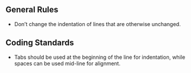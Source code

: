 ## General Rules

- Don’t change the indentation of lines that are otherwise unchanged.

## Coding Standards

- Tabs should be used at the beginning of the line for indentation, while spaces can be used mid-line for alignment.